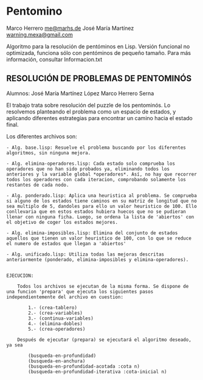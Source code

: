 Pentomino
=========
Marco Herrero <me@marhs.de>
José María Martínez <warning.mexa@gmail.com>

Algoritmo para la resolución de pentóminos en Lisp. 
Versión funcional no optimizada, funciona sólo con pentóminos de pequeño tamaño.
Para más información, consultar Informacion.txt

## RESOLUCIÓN DE PROBLEMAS DE PENTOMINÓS

 Alumnos:
 	José María Martínez López
 	Marco Herrero Serna


 El trabajo trata sobre resolución del puzzle de los pentominós. Lo resolvemos planteando el problema como un espacio de estados, y aplicando diferentes estrategias para encontrar un camino hacia el estado final. 

 Los diferentes archivos son:

 	- Alg. base.lisp: Resuelve el problema buscando por los diferentes algoritmos, sin ninguna mejora.
 	
 	- Alg. elimina-operadores.lisp: Cada estado solo comprueba los operadores que no han sido probados ya, eliminando todos los anteriores y la variable global *operadores*. Así, no hay que recorrer todos los operadores con cada iteracion, comprobando solamente los restantes de cada nodo.
 	
 	- Alg. ponderado.lisp: Aplica una heuristica al problema. Se comprueba si alguno de los estados tiene caminos en su matriz de longitud que no sea multiplo de 5, dandoles para ello un valor heuristico de 100. Ello conllevaria que en estos estados hubiera huecos que no se pudieran llenar con ninguna ficha. Luego, se ordena la lista de 'abiertos' con el objetivo de coger los estados mejores. 
 	
 	- Alg. elimina-imposibles.lisp: Elimina del conjunto de estados aquellos que tienen un valor heuristico de 100, con lo que se reduce el numero de estados que llegan a 'abiertos'
 	
 	- Alg. unificado.lisp: Utiliza todas las mejoras descritas anteriormente (ponderado, elimina-imposibles y elimina-operadores).


 	EJECUCION:

 		Todos los archivos se ejecutan de la misma forma. Se dispone de una funcion 'prepara' que ejecuta los siguientes pasos independientemente del archivo en cuestion:

 			1.- (crea-tablero)
 			2.- (crea-variables)
 			3.- (continua-variables)
 			4.- (elimina-dobles)
 			5.- (crea-operadores)

 		Después de ejecutar (prepara) se ejecutará el algoritmo deseado, ya sea

 			(busqueda-en-profundidad)
 			(busqueda-en-anchura)
 			(busqueda-en-profundidad-acotada :cota n)
 			(busqueda-en-profundidad-iterativa :cota-inicial n)
